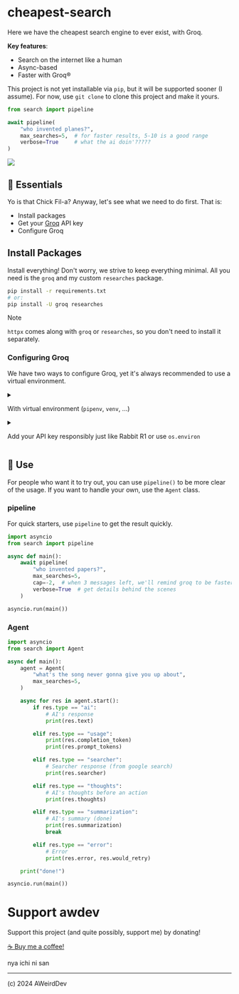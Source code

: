 # cheapest-search
Here we have the cheapest search engine to ever exist, with Groq.

**Key features**:
- Search on the internet like a human
- Async-based
- Faster with Groq®️


This project is not yet installable via `pip`, but it will be supported sooner (I assume). For now, use `git clone` to clone this project and make it yours.

```python
from search import pipeline

await pipeline(
    "who invented planes?",
    max_searches=5,  # for faster results, 5-10 is a good range
    verbose=True     # what the ai doin'?????
)
```


<img 
    src="https://i.ytimg.com/vi/rqvA7T5FUTQ/maxresdefault.jpg"
    align="center"
/>

## 🐣 Essentials
Yo is that Chick Fil-a? Anyway, let's see what we need to do first. That is:
- Install packages
- Get your [Groq](https://console.groq.com) API key
- Configure Groq

## Install Packages
Install everything! Don't worry, we strive to keep everything minimal. All you need is the `groq` and my custom `researches` package.

```bash
pip install -r requirements.txt
# or:
pip install -U groq researches
```

> [!NOTE]
> `httpx` comes along with `groq` or `researches`, so you don't need to install it separately.

### Configuring Groq
We have two ways to configure Groq, yet it's always recommended to use a virtual environment.

<details>
<summary>

With virtual environment (`pipenv`, `venv`, ...)

</summary>

1. Setup your virtual environment. Here, we'll use `pipenv` as it's easy to setup with Visual Studio Code:

```bash
pip install pipenv
pipenv --python 3.x  # "x" is your python version (e.g., 3.12)
```

2. Press <kbd>⌘ Command (ctrl)</kbd> <kbd>shift</kbd> <kbd>P</kbd> and type "select interpreter," then select your virtual environment.
3. Add a `.env` in the working directory and add your Groq API key:
```ini
GROQ_API_KEY=uwu
```

4. Refresh your terminal to load the environment.

</details>

<details>
<summary>

Add your API key responsibly just like Rabbit R1 or use `os.environ`

</summary>

There's a quick method available, yet you'll need to configure your own `AsyncGroq` class:
```python
from groq import AsyncGroq
from search import configure_groq

configure_groq(
    AsyncGroq(
        api_key="xxxx"  # ...or use os.environ
    )
)

# ...do stuff
```

</details>


## 🥳 Use
For people who want it to try out, you can use `pipeline()` to be more clear of the usage. If you want to handle your own, use the `Agent` class.

### pipeline
For quick starters, use `pipeline` to get the result quickly.
```python
import asyncio
from search import pipeline

async def main():
    await pipeline(
        "who invented papers?",
        max_searches=5,
        cap=-2,  # when 3 messages left, we'll remind groq to be faster!
        verbose=True  # get details behind the scenes
    )

asyncio.run(main())
```

### Agent
```python
import asyncio
from search import Agent

async def main():
    agent = Agent(
        "what's the song never gonna give you up about",
        max_searches=5,
    )

    async for res in agent.start():
        if res.type == "ai":
            # AI's response
            print(res.text)

        elif res.type == "usage":
            print(res.completion_token)
            print(res.prompt_tokens)

        elif res.type == "searcher":
            # Searcher response (from google search)
            print(res.searcher)

        elif res.type == "thoughts":
            # AI's thoughts before an action
            print(res.thoughts)

        elif res.type == "summarization":
            # AI's summary (done)
            print(res.summarization)
            break

        elif res.type == "error":
            # Error
            print(res.error, res.would_retry)

    print("done!")

asyncio.run(main())
```

# Support awdev
Support this project (and quite possibly, support me) by donating!

[☕ Buy me a coffee!](https://encrypted-tbn0.gstatic.com/images?q=tbn:ANd9GcTAs_TDUTeHiZQ1tqLJlvItaBOjcmRTeoSbHw&s)

nya ichi ni san

***

(c) 2024 AWeirdDev